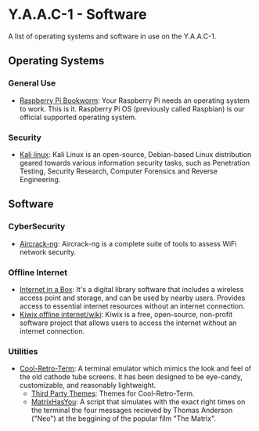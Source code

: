 <!-- ======================================== yaac1software.md Start ======================================== -->


<!-- ------------------------------ Intro Start ------------------------------ -->

# Y.A.A.C-1 - Software

A list of operating systems and software in use on the Y.A.A.C-1.

<!-- ------------------------------ Intro End ------------------------------ -->


<!-- ------------------------------ Operating Systems Start ------------------------------ -->

## Operating Systems

<!-- ++++++++++++++++++++ General Start ++++++++++++++++++++ -->

### General Use
* [Raspberry Pi Bookworm](https://www.raspberrypi.com/software/): Your Raspberry Pi needs an operating system to work. This is it. Raspberry Pi OS (previously called Raspbian) is our official supported operating system.

<!-- ++++++++++++++++++++ General End ++++++++++++++++++++ -->

<!-- ++++++++++++++++++++ Security Start ++++++++++++++++++++ -->

### Security
* [Kali linux](https://www.kali.org): Kali Linux is an open-source, Debian-based Linux distribution geared towards various information security tasks, such as Penetration Testing, Security Research, Computer Forensics and Reverse Engineering.

<!-- ++++++++++++++++++++ Security Start ++++++++++++++++++++ -->

<!-- ------------------------------ Operating Systems End ------------------------------ -->


<!-- ------------------------------ Software Start ------------------------------ -->

## Software

<!-- ++++++++++++++++++++ CyberSecurity Start ++++++++++++++++++++ -->

### CyberSecurity
* [Aircrack-ng](http://www.aircrack-ng.org/): Aircrack-ng is a complete suite of tools to assess WiFi network security. 

<!-- ++++++++++++++++++++ CyberSecurity End ++++++++++++++++++++ -->

<!-- ++++++++++++++++++++ Offline Internet Start ++++++++++++++++++++ -->

### Offline Internet
* [Internet in a Box](https://internet-in-a-box.org/  ): It's a digital library software that includes a wireless access point and storage, and can be used by nearby users.  Provides access to essential internet resources without an internet connection.
* [Kiwix offline internet/wiki](https://www.kiwix.org/en/): Kiwix is a free, open-source, non-profit software project that allows users to access the internet without an internet connection.

<!-- ++++++++++++++++++++ Offline Internet End ++++++++++++++++++++ -->

<!-- ++++++++++++++++++++ Utilities Start ++++++++++++++++++++ -->

### Utilities
* [Cool-Retro-Term](https://github.com/Swordfish90/cool-retro-term?tab=readme-ov-file): A terminal emulator which mimics the look and feel of the old cathode tube screens. It has been designed to be eye-candy, customizable, and reasonably lightweight.
  - [Third Party Themes](https://github.com/Swordfish90/cool-retro-term/wiki/Third-Party-Themes): Themes for Cool-Retro-Term.
  - [MatrixHasYou](https://github.com/narkhy/MatrixHasYou?tab=readme-ov-file): A script that simulates with the exact right times on the terminal the four messages recieved by Thomas Anderson ("Neo") at the beggining of the popular film "The Matrix".

<!-- ++++++++++++++++++++ Utilities End ++++++++++++++++++++ -->

<!-- ------------------------------ Software End ------------------------------ -->


<!-- ------------------------------ Outro Start ------------------------------ -->

<!-- ------------------------------ Outro End ------------------------------ -->


<!-- ======================================== yaac1software.md end ======================================== -->
